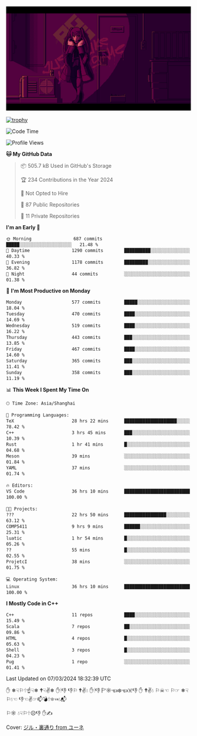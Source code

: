 ![](imgs/main.png)

[![trophy](https://github-profile-trophy.vercel.app/?username=NeilKleistGao&theme=dracula)](https://github.com/ryo-ma/github-profile-trophy)

<!--START_SECTION:waka-->
![Code Time](http://img.shields.io/badge/Code%20Time-734%20hrs%2050%20mins-blue)

![Profile Views](http://img.shields.io/badge/Profile%20Views-0-blue)

**🐱 My GitHub Data** 

> 📦 505.7 kB Used in GitHub's Storage 
 > 
> 🏆 234 Contributions in the Year 2024
 > 
> 🚫 Not Opted to Hire
 > 
> 📜 87 Public Repositories 
 > 
> 🔑 11 Private Repositories 
 > 
**I'm an Early 🐤** 

```text
🌞 Morning                687 commits         █████░░░░░░░░░░░░░░░░░░░░   21.48 % 
🌆 Daytime                1290 commits        ██████████░░░░░░░░░░░░░░░   40.33 % 
🌃 Evening                1178 commits        █████████░░░░░░░░░░░░░░░░   36.82 % 
🌙 Night                  44 commits          ░░░░░░░░░░░░░░░░░░░░░░░░░   01.38 % 
```
📅 **I'm Most Productive on Monday** 

```text
Monday                   577 commits         █████░░░░░░░░░░░░░░░░░░░░   18.04 % 
Tuesday                  470 commits         ████░░░░░░░░░░░░░░░░░░░░░   14.69 % 
Wednesday                519 commits         ████░░░░░░░░░░░░░░░░░░░░░   16.22 % 
Thursday                 443 commits         ███░░░░░░░░░░░░░░░░░░░░░░   13.85 % 
Friday                   467 commits         ████░░░░░░░░░░░░░░░░░░░░░   14.60 % 
Saturday                 365 commits         ███░░░░░░░░░░░░░░░░░░░░░░   11.41 % 
Sunday                   358 commits         ███░░░░░░░░░░░░░░░░░░░░░░   11.19 % 
```


📊 **This Week I Spent My Time On** 

```text
🕑︎ Time Zone: Asia/Shanghai

💬 Programming Languages: 
TeX                      28 hrs 22 mins      ████████████████████░░░░░   78.42 % 
C++                      3 hrs 45 mins       ███░░░░░░░░░░░░░░░░░░░░░░   10.39 % 
Rust                     1 hr 41 mins        █░░░░░░░░░░░░░░░░░░░░░░░░   04.68 % 
Meson                    39 mins             ░░░░░░░░░░░░░░░░░░░░░░░░░   01.84 % 
YAML                     37 mins             ░░░░░░░░░░░░░░░░░░░░░░░░░   01.74 % 

🔥 Editors: 
VS Code                  36 hrs 10 mins      █████████████████████████   100.00 % 

🐱‍💻 Projects: 
???                      22 hrs 50 mins      ████████████████░░░░░░░░░   63.12 % 
COMP5411                 9 hrs 9 mins        ██████░░░░░░░░░░░░░░░░░░░   25.31 % 
luatic                   1 hr 54 mins        █░░░░░░░░░░░░░░░░░░░░░░░░   05.26 % 
??                       55 mins             █░░░░░░░░░░░░░░░░░░░░░░░░   02.55 % 
ProjetcI                 38 mins             ░░░░░░░░░░░░░░░░░░░░░░░░░   01.75 % 

💻 Operating System: 
Linux                    36 hrs 10 mins      █████████████████████████   100.00 % 
```

**I Mostly Code in C++** 

```text
C++                      11 repos            ████░░░░░░░░░░░░░░░░░░░░░   15.49 % 
Scala                    7 repos             ██░░░░░░░░░░░░░░░░░░░░░░░   09.86 % 
HTML                     4 repos             █░░░░░░░░░░░░░░░░░░░░░░░░   05.63 % 
Shell                    3 repos             █░░░░░░░░░░░░░░░░░░░░░░░░   04.23 % 
Pug                      1 repo              ░░░░░░░░░░░░░░░░░░░░░░░░░   01.41 % 
```




 Last Updated on 07/03/2024 18:32:39 UTC
<!--END_SECTION:waka-->

✋ ❄☟⚐🕆☝☟❄ 🕈☟✌❄ ✋🕯👎 👎⚐ 🕈✌💧 ✋🕯👎 🏱☼☜❄☜☠👎 ✋ 🕈✌💧 ⚐☠☜ ⚐☞ ❄☟⚐💧☜ 👎☜✌☞📫💣🕆❄☜💧📬

⚐☼ 💧☟⚐🕆☹👎 ✋✍

Cover: [ジル・裏通り from ユーネ](https://www.pixiv.net/artworks/62127066)
